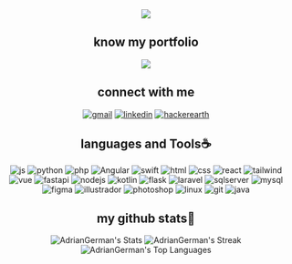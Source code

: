 <div align="center">
<img align="center" src="https://github.com/AdrianGerman/AdrianGerman/assets/107493996/bd87a717-38eb-461a-b52a-c51d7183015b" />
</div>

<h2 align="center">know my portfolio</h2>
<p align="center">
    <a href="https://adriangerman.github.io/Portfolio/" target="blank"><img align="center" src="https://github.com/AdrianGerman/AdrianGerman/assets/107493996/ba7d1cf9-8e7d-4c79-b207-4a572a383ce9"/></a></p>

<h2 align="center">connect with me</h2>
<p align="center">
<a href="mailto:adrian.german1019@gmail.com" target="blank"><img alt="gmail" src="https://img.shields.io/badge/Gmail-white?style=for-the-badge&logo=gmail&logoColor=white&color=%23f54336"></a>
<a href="https://linkedin.com/in/adrian-german/" target="blank"><img alt="linkedin" src="https://img.shields.io/badge/LinkedIn-white?style=for-the-badge&logo=linkedin&color=%230882bd"></a>
<a href="https://www.hackerearth.com/adrian_german101" target="blank"><img alt="hackerearth" src="https://img.shields.io/badge/HackerEarth-white?style=for-the-badge&logo=hackerearth&color=%232c3755"></a>
</p>

<h2 align="center">languages and Tools☕</h2>
<div align="center">
    <img alt="js" src="https://img.shields.io/badge/JavaScript-withe?style=flat-square&logo=javascript&color=%232d2b55">
    <img alt="python" src="https://img.shields.io/badge/Python-withe?style=flat-square&logo=python&color=%232d2b55">
    <img alt="php" src="https://img.shields.io/badge/PHP-withe?style=flat-square&logo=php&color=%232d2b55">
    <img alt="Angular" src="https://img.shields.io/badge/Angular-withe?style=flat-square&logo=angular&color=%232d2b55">
    <img alt="swift" src="https://img.shields.io/badge/Swift-withe?style=flat-square&logo=swift&color=%232d2b55">
    <img alt="html" src="https://img.shields.io/badge/HTML5-withe?style=flat-square&logo=html5&color=%232d2b55">
    <img alt="css" src="https://img.shields.io/badge/CSS-withe?style=flat-square&logo=css3&color=%232d2b55">
    <img alt="react" src="https://img.shields.io/badge/React-withe?style=flat-square&logo=react&color=%232d2b55">
    <img alt="tailwind" src="https://img.shields.io/badge/Tailwind%20CSS-white?style=flat-square&logo=tailwindcss&color=%232d2b55">
    <img alt="vue" src="https://img.shields.io/badge/Vue.js-white?style=flat-square&logo=vuedotjs&color=%232d2b55">
    <img alt="fastapi" src="https://img.shields.io/badge/FastAPI-white?style=flat-square&logo=fastapi&color=%232d2b55">
    <img alt="nodejs" src="https://img.shields.io/badge/Node.js-white?style=flat-square&logo=nodedotjs&color=%232d2b55">
    <img alt="kotlin" src="https://img.shields.io/badge/Kotlin-white?style=flat-square&logo=kotlin&color=%232d2b55">
    <img alt="flask" src="https://img.shields.io/badge/Flask-white?style=flat-square&logo=flask&color=%232d2b55">
    <img alt="laravel" src="https://img.shields.io/badge/Laravel-white?style=flat-square&logo=laravel&color=%232d2b55">
    <img alt="sqlserver" src="https://img.shields.io/badge/SQL%20Server-white?style=flat-square&logo=microsoftsqlserver&color=%232d2b55">
    <img alt="mysql" src="https://img.shields.io/badge/MySQL-white?style=flat-square&logo=mysql&color=%232d2b55">
    <img alt="figma" src="https://img.shields.io/badge/Figma-white?style=flat-square&logo=figma&color=%232d2b55">
    <img alt="illustrador" src="https://img.shields.io/badge/Illustrator-white?style=flat-square&logo=adobeillustrator&color=%232d2b55">
    <img alt="photoshop" src="https://img.shields.io/badge/Photoshop-white?style=flat-square&logo=adobephotoshop&color=%232d2b55">
    <img alt="linux" src="https://img.shields.io/badge/Linux-white?style=flat-square&logo=linux&color=%232d2b55">
    <img alt="git" src="https://img.shields.io/badge/Git-white?style=flat-square&logo=git&color=%232d2b55">
    <img alt="java" src="https://img.shields.io/badge/Java-white?style=flat-square&logo=oracle&color=%232d2b55">
</div>

<div align="center">
<h2 align="center">my github stats🧃</h2>
    
![AdrianGerman's Stats](https://github-readme-stats.vercel.app/api?username=AdrianGerman&theme=shades-of-purple&show_icons=true&hide_border=true&count_private=false)
![AdrianGerman's Streak](https://github-readme-streak-stats.herokuapp.com/?user=AdrianGerman&theme=shades-of-purple&hide_border=true)
![AdrianGerman's Top Languages](https://github-readme-stats.vercel.app/api/top-langs/?username=AdrianGerman&theme=shades-of-purple&show_icons=true&hide_border=true&layout=compact)

</div>
